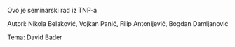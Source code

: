 Ovo je seminarski rad iz TNP-a 

Autori: Nikola Belaković, Vojkan Panić, Filip Antonijević, Bogdan Damljanović 

Tema: David Bader
